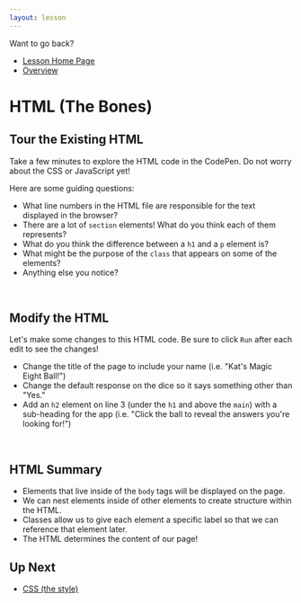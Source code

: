 ```yaml
---
layout: lesson
---
```


Want to go back?
- [Lesson Home Page](../)
- [Overview](../overview)

# HTML (The Bones)

## Tour the Existing HTML

Take a few minutes to explore the HTML code in the CodePen. Do not worry about the CSS or JavaScript yet!

Here are some guiding questions:
- What line numbers in the HTML file are responsible for the text displayed in the browser?
- There are a lot of <code>section</code> elements! What do you think each of them represents?
- What do you think the difference between a `h1` and a `p` element is?
- What might be the purpose of the `class` that appears on some of the elements?
- Anything else you notice?
<br>

## Modify the HTML

Let's make some changes to this HTML code. Be sure to click `Run` after each edit to see the changes!
- Change the title of the page to include your name (i.e. "Kat's Magic Eight Ball!")
- Change the default response on the dice so it says something other than "Yes."
- Add an `h2` element on line 3 (under the `h1` and above the `main`) with a sub-heading for the app (i.e. "Click the ball to reveal the answers you're looking for!")
<br>


## HTML Summary

- Elements that live inside of the `body` tags will be displayed on the page.
- We can nest elements inside of other elements to create structure within the HTML.
- Classes allow us to give each element a specific label so that we can reference that element later.
- The HTML determines the content of our page!

## Up Next

- [CSS (the style)](../css)
